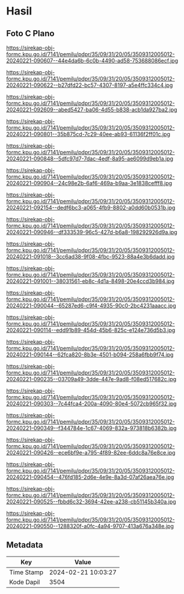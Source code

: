 # Hasil

## Foto C Plano

https://sirekap-obj-formc.kpu.go.id/7141/pemilu/pdpr/35/09/31/20/05/3509312005012-20240221-090607--44e4da6b-6c0b-4490-ad58-753688086ecf.jpg

https://sirekap-obj-formc.kpu.go.id/7141/pemilu/pdpr/35/09/31/20/05/3509312005012-20240221-090622--b27dfd22-bc57-4307-8197-a5e4ffc334c4.jpg

https://sirekap-obj-formc.kpu.go.id/7141/pemilu/pdpr/35/09/31/20/05/3509312005012-20240221-092609--abed5427-ba06-4d55-b838-acb1da927ba2.jpg

https://sirekap-obj-formc.kpu.go.id/7141/pemilu/pdpr/35/09/31/20/05/3509312005012-20240221-090801--35b875cd-7c29-40ee-ab93-61136f2ff01c.jpg

https://sirekap-obj-formc.kpu.go.id/7141/pemilu/pdpr/35/09/31/20/05/3509312005012-20240221-090848--5dfc97d7-7dac-4edf-8a95-ae6099d9eb1a.jpg

https://sirekap-obj-formc.kpu.go.id/7141/pemilu/pdpr/35/09/31/20/05/3509312005012-20240221-090904--24c98e2b-6af6-469a-b9aa-3e1838cefff8.jpg

https://sirekap-obj-formc.kpu.go.id/7141/pemilu/pdpr/35/09/31/20/05/3509312005012-20240221-092154--dedf6bc3-a065-4fb9-8802-a0dd60b0531b.jpg

https://sirekap-obj-formc.kpu.go.id/7141/pemilu/pdpr/35/09/31/20/05/3509312005012-20240221-090946--df333539-96c5-427d-b6a8-198292926d9a.jpg

https://sirekap-obj-formc.kpu.go.id/7141/pemilu/pdpr/35/09/31/20/05/3509312005012-20240221-091018--3cc6ad38-9f08-4fbc-9523-88a4e3b6dadd.jpg

https://sirekap-obj-formc.kpu.go.id/7141/pemilu/pdpr/35/09/31/20/05/3509312005012-20240221-091001--38031561-eb8c-4d1a-8498-20e4ccd3b984.jpg

https://sirekap-obj-formc.kpu.go.id/7141/pemilu/pdpr/35/09/31/20/05/3509312005012-20240221-090044--65287ed6-c9f4-4935-90c0-2bc4231aaacc.jpg

https://sirekap-obj-formc.kpu.go.id/7141/pemilu/pdpr/35/09/31/20/05/3509312005012-20240221-090114--edd91b89-454d-45b6-825c-e124e736d5b3.jpg

https://sirekap-obj-formc.kpu.go.id/7141/pemilu/pdpr/35/09/31/20/05/3509312005012-20240221-090144--62fca820-8b3e-4501-b094-258a6fbb9f74.jpg

https://sirekap-obj-formc.kpu.go.id/7141/pemilu/pdpr/35/09/31/20/05/3509312005012-20240221-090235--03709a49-3dde-447e-9ad8-f08ed517682c.jpg

https://sirekap-obj-formc.kpu.go.id/7141/pemilu/pdpr/35/09/31/20/05/3509312005012-20240221-090303--7c44fca4-200a-4090-80e4-5072cb965f32.jpg

https://sirekap-obj-formc.kpu.go.id/7141/pemilu/pdpr/35/09/31/20/05/3509312005012-20240221-090349--f344784e-1c67-4069-832a-973818b6382b.jpg

https://sirekap-obj-formc.kpu.go.id/7141/pemilu/pdpr/35/09/31/20/05/3509312005012-20240221-090426--ece6bf9e-a795-4f89-82ee-6ddc8a76e8ce.jpg

https://sirekap-obj-formc.kpu.go.id/7141/pemilu/pdpr/35/09/31/20/05/3509312005012-20240221-090454--476fd185-2d6e-4e9e-8a3d-07af26aea76e.jpg

https://sirekap-obj-formc.kpu.go.id/7141/pemilu/pdpr/35/09/31/20/05/3509312005012-20240221-090525--fbbd6c32-3694-42ee-a238-cb51145b340a.jpg

https://sirekap-obj-formc.kpu.go.id/7141/pemilu/pdpr/35/09/31/20/05/3509312005012-20240221-090550--1288320f-a0fc-4a94-9707-413a676a348e.jpg


## Metadata

| Key        | Value               |
| ---------- | ------------------- |
| Time Stamp | 2024-02-21 10:03:27 |
| Kode Dapil | 3504                |



